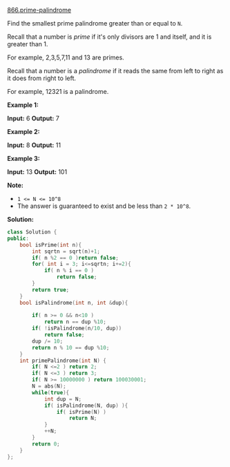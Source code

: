 [866.prime-palindrome](https://leetcode.com/problems/prime-palindrome/)  

Find the smallest prime palindrome greater than or equal to `N`.

Recall that a number is _prime_ if it's only divisors are 1 and itself, and it is greater than 1. 

For example, 2,3,5,7,11 and 13 are primes.

Recall that a number is a _palindrome_ if it reads the same from left to right as it does from right to left. 

For example, 12321 is a palindrome.

**Example 1:**

**Input:** 6
**Output:** 7

**Example 2:**

**Input:** 8
**Output:** 11

**Example 3:**

**Input:** 13
**Output:** 101

**Note:**

*   `1 <= N <= 10^8`
*   The answer is guaranteed to exist and be less than `2 * 10^8`.  



**Solution:**  

```cpp
class Solution {
public:
    bool isPrime(int n){
        int sqrtn = sqrt(n)+1;
        if( n %2 == 0 )return false;
        for( int i = 3; i<=sqrtn; i+=2){
            if( n % i == 0 )
                return false;
        }
        return true;
    }
    bool isPalindrome(int n, int &dup){
        
        if( n >= 0 && n<10 )
            return n == dup %10;
        if( !isPalindrome(n/10, dup))
            return false;
        dup /= 10;
        return n % 10 == dup %10;
    }
    int primePalindrome(int N) {
        if( N <=2 ) return 2;
        if( N <=3 ) return 3;
        if( N >= 10000000 ) return 100030001;
        N = abs(N);
        while(true){
            int dup = N;
            if( isPalindrome(N, dup) ){
                if( isPrime(N) )
                    return N;
            }
            ++N;
        }
        return 0;
    }
};
```
      
